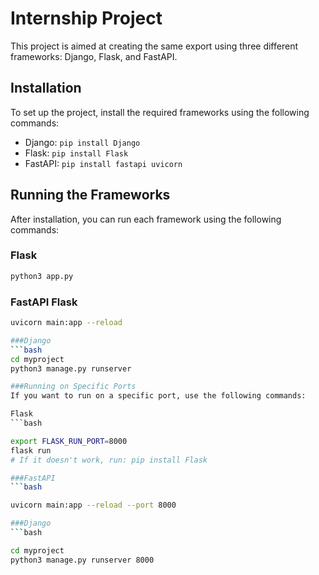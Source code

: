 # Internship Project

This project is aimed at creating the same export using three different frameworks: Django, Flask, and FastAPI.

## Installation

To set up the project, install the required frameworks using the following commands:

- Django: `pip install Django`
- Flask: `pip install Flask`
- FastAPI: `pip install fastapi uvicorn`

## Running the Frameworks

After installation, you can run each framework using the following commands:

### Flask

```bash
python3 app.py
```

###  FastAPI Flask
```bash
uvicorn main:app --reload

###Django
```bash
cd myproject
python3 manage.py runserver

###Running on Specific Ports
If you want to run on a specific port, use the following commands:

Flask
```bash

export FLASK_RUN_PORT=8000
flask run
# If it doesn't work, run: pip install Flask

###FastAPI
```bash

uvicorn main:app --reload --port 8000

###Django
```bash

cd myproject
python3 manage.py runserver 8000
